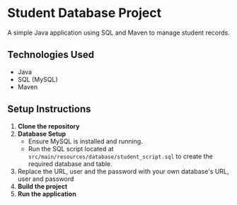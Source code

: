 # Student Database Project

A simple Java application using SQL and Maven to manage student records.

## Technologies Used

- Java
- SQL (MySQL)
- Maven

## Setup Instructions

1. **Clone the repository**
2. **Database Setup**
   - Ensure MySQL is installed and running.
   - Run the SQL script located at `src/main/resources/database/student_script.sql` to create the required database and table.
3. Replace the URL, user and the password with your own database's URL, user and password
4. **Build the project**
5. **Run the application**
